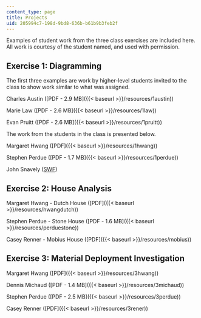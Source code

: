 ```yaml
---
content_type: page
title: Projects
uid: 205994c7-198d-9bd8-636b-b61b9b3feb2f
---
```


Examples of student work from the three class exercises are included here. All work is courtesy of the student named, and used with permission.

Exercise 1: Diagramming
-----------------------

The first three examples are work by higher-level students invited to the class to show work similar to what was assigned.

Charles Austin ([PDF - 2.9 MB]({{< baseurl >}}/resources/1austin))

Marie Law ([PDF - 2.6 MB]({{< baseurl >}}/resources/1law))

Evan Pruitt ([PDF - 2.6 MB]({{< baseurl >}}/resources/1pruitt))

The work from the students in the class is presented below.

Margaret Hwang ([PDF]({{< baseurl >}}/resources/1hwang))

Stephen Perdue ([PDF - 1.7 MB]({{< baseurl >}}/resources/1perdue))

John Snavely ([SWF](/ans7870/4/4.195/s05/projects/alexpresentation.swf))

Exercise 2: House Analysis
--------------------------

Margaret Hwang - Dutch House ([PDF]({{< baseurl >}}/resources/hwangdutch))

Stephen Perdue - Stone House ([PDF - 1.6 MB]({{< baseurl >}}/resources/perduestone))

Casey Renner - Mobius House ([PDF]({{< baseurl >}}/resources/mobius))

Exercise 3: Material Deployment Investigation
---------------------------------------------

Margaret Hwang ([PDF]({{< baseurl >}}/resources/3hwang))

Dennis Michaud ([PDF - 1.4 MB]({{< baseurl >}}/resources/3michaud))

Stephen Perdue ([PDF - 2.5 MB]({{< baseurl >}}/resources/3perdue))

Casey Renner ([PDF]({{< baseurl >}}/resources/3rener))